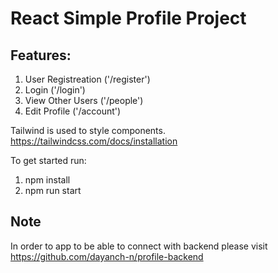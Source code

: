 # React Simple Profile Project

## Features: 

1. User Registreation ('/register')
2. Login ('/login')
3. View Other Users ('/people')
4. Edit Profile ('/account')

Tailwind is used to style components. https://tailwindcss.com/docs/installation


To get started run:

1. npm install 
2. npm run start


## Note
In order to app to be able to connect with backend please visit https://github.com/dayanch-n/profile-backend
